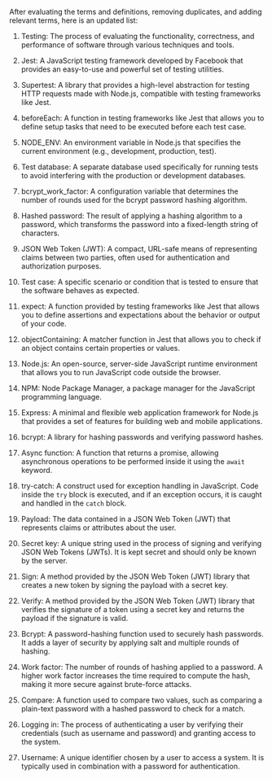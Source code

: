 After evaluating the terms and definitions, removing duplicates, and adding relevant terms, here is an updated list:

1. Testing: The process of evaluating the functionality, correctness, and performance of software through various techniques and tools.

2. Jest: A JavaScript testing framework developed by Facebook that provides an easy-to-use and powerful set of testing utilities.

3. Supertest: A library that provides a high-level abstraction for testing HTTP requests made with Node.js, compatible with testing frameworks like Jest.

4. beforeEach: A function in testing frameworks like Jest that allows you to define setup tasks that need to be executed before each test case.

5. NODE_ENV: An environment variable in Node.js that specifies the current environment (e.g., development, production, test).

6. Test database: A separate database used specifically for running tests to avoid interfering with the production or development databases.

7. bcrypt_work_factor: A configuration variable that determines the number of rounds used for the bcrypt password hashing algorithm.

8. Hashed password: The result of applying a hashing algorithm to a password, which transforms the password into a fixed-length string of characters.

9. JSON Web Token (JWT): A compact, URL-safe means of representing claims between two parties, often used for authentication and authorization purposes.

10. Test case: A specific scenario or condition that is tested to ensure that the software behaves as expected.

11. expect: A function provided by testing frameworks like Jest that allows you to define assertions and expectations about the behavior or output of your code.

12. objectContaining: A matcher function in Jest that allows you to check if an object contains certain properties or values.

13. Node.js: An open-source, server-side JavaScript runtime environment that allows you to run JavaScript code outside the browser.

14. NPM: Node Package Manager, a package manager for the JavaScript programming language.

15. Express: A minimal and flexible web application framework for Node.js that provides a set of features for building web and mobile applications.

16. bcrypt: A library for hashing passwords and verifying password hashes.

17. Async function: A function that returns a promise, allowing asynchronous operations to be performed inside it using the `await` keyword.

18. try-catch: A construct used for exception handling in JavaScript. Code inside the `try` block is executed, and if an exception occurs, it is caught and handled in the `catch` block.

19. Payload: The data contained in a JSON Web Token (JWT) that represents claims or attributes about the user.

20. Secret key: A unique string used in the process of signing and verifying JSON Web Tokens (JWTs). It is kept secret and should only be known by the server.

21. Sign: A method provided by the JSON Web Token (JWT) library that creates a new token by signing the payload with a secret key.

22. Verify: A method provided by the JSON Web Token (JWT) library that verifies the signature of a token using a secret key and returns the payload if the signature is valid.

23. Bcrypt: A password-hashing function used to securely hash passwords. It adds a layer of security by applying salt and multiple rounds of hashing.

24. Work factor: The number of rounds of hashing applied to a password. A higher work factor increases the time required to compute the hash, making it more secure against brute-force attacks.

25. Compare: A function used to compare two values, such as comparing a plain-text password with a hashed password to check for a match.

26. Logging in: The process of authenticating a user by verifying their credentials (such as username and password) and granting access to the system.

27. Username: A unique identifier chosen by a user to access a system. It is typically used in combination with a password for authentication.





